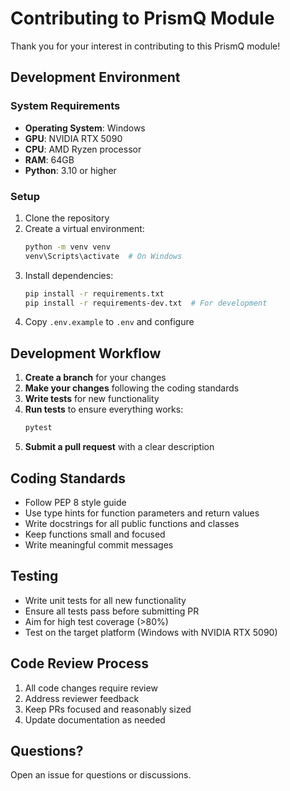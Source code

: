 # Contributing to PrismQ Module

Thank you for your interest in contributing to this PrismQ module!

## Development Environment

### System Requirements

- **Operating System**: Windows
- **GPU**: NVIDIA RTX 5090
- **CPU**: AMD Ryzen processor
- **RAM**: 64GB
- **Python**: 3.10 or higher

### Setup

1. Clone the repository
2. Create a virtual environment:
   ```bash
   python -m venv venv
   venv\Scripts\activate  # On Windows
   ```
3. Install dependencies:
   ```bash
   pip install -r requirements.txt
   pip install -r requirements-dev.txt  # For development
   ```
4. Copy `.env.example` to `.env` and configure

## Development Workflow

1. **Create a branch** for your changes
2. **Make your changes** following the coding standards
3. **Write tests** for new functionality
4. **Run tests** to ensure everything works:
   ```bash
   pytest
   ```
5. **Submit a pull request** with a clear description

## Coding Standards

- Follow PEP 8 style guide
- Use type hints for function parameters and return values
- Write docstrings for all public functions and classes
- Keep functions small and focused
- Write meaningful commit messages

## Testing

- Write unit tests for all new functionality
- Ensure all tests pass before submitting PR
- Aim for high test coverage (>80%)
- Test on the target platform (Windows with NVIDIA RTX 5090)

## Code Review Process

1. All code changes require review
2. Address reviewer feedback
3. Keep PRs focused and reasonably sized
4. Update documentation as needed

## Questions?

Open an issue for questions or discussions.

